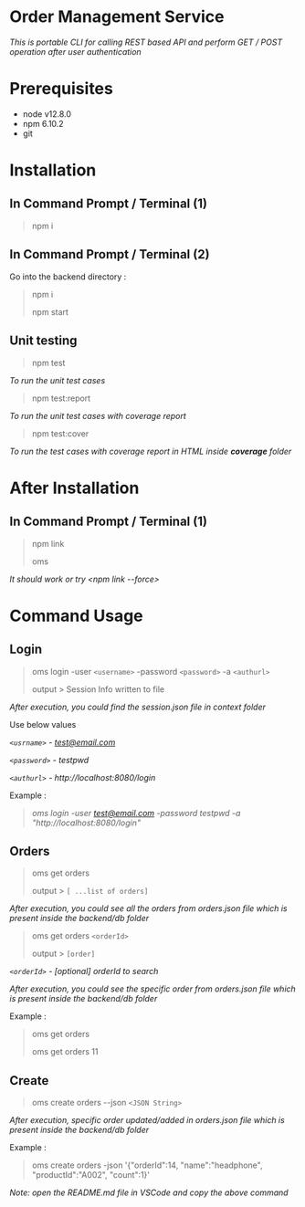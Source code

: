 # Order Management Service

_This is portable CLI for calling REST based API and perform GET / POST operation after user authentication_

# Prerequisites

* node v12.8.0
* npm 6.10.2
* git 

# Installation

## In Command Prompt / Terminal (1)


> npm i

## In Command Prompt / Terminal (2)

Go into the backend directory :

> npm i
> >
> npm start


## Unit testing

> npm test

_To run the unit test cases_

> npm test:report

_To run the unit test cases with coverage report_

> npm test:cover

_To run the test cases with coverage report in HTML inside __coverage__ folder_


# After Installation

## In Command Prompt / Terminal (1)

> npm link
>
> oms

_It should work or try <npm link --force>_

# Command Usage

## Login

> oms login -user `<username>` -password `<password>` -a `<authurl>`
> 
> output > Session Info written to file

_After execution, you could find the session.json file in context folder_

Use below values

*`<usrname>` - test@email.com*

*`<password>` - testpwd*

*`<authurl>` - http://localhost:8080/login*

Example :

>_oms login -user test@email.com -password testpwd -a "http://localhost:8080/login"_

## Orders

> oms get orders
>
> output > `[ ...list of orders]`

_After execution, you could see all the orders from orders.json file which is present inside the backend/db folder_


> oms get orders `<orderId>`
> 
> output > `[order]`

*`<orderId>` - [optional] orderId to search*

_After execution, you could see the specific order from orders.json file which is present inside the backend/db folder_

Example :

> oms get orders
>
> oms get orders 11

## Create

> oms create orders --json `<JSON String>`

_After execution, specific order updated/added in orders.json file which is present inside the backend/db folder_

Example :
> oms create orders -json '{\"orderId\":14, \"name\":\"headphone\", \"productId\":\"A002\", \"count\":1}'

_Note: open the README.md file in VSCode and copy the above command_